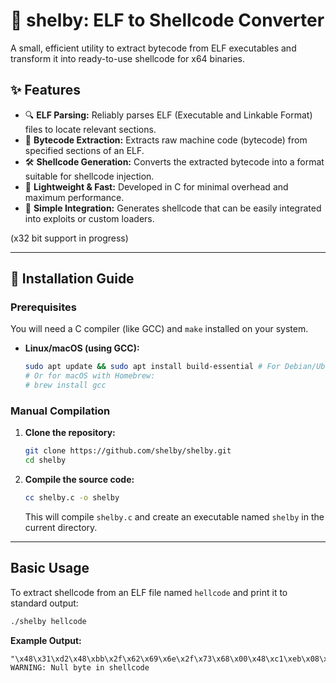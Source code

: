 # 🐚 shelby: ELF to Shellcode Converter
A small, efficient utility to extract bytecode from ELF executables and transform it into ready-to-use shellcode for x64 binaries.



## ✨ Features

*   🔍 **ELF Parsing:** Reliably parses ELF (Executable and Linkable Format) files to locate relevant sections.
*   🔄 **Bytecode Extraction:** Extracts raw machine code (bytecode) from specified sections of an ELF.
*   🛠️ **Shellcode Generation:** Converts the extracted bytecode into a format suitable for shellcode injection.
*   🚀 **Lightweight & Fast:** Developed in C for minimal overhead and maximum performance.
*   🧩 **Simple Integration:** Generates shellcode that can be easily integrated into exploits or custom loaders.

  (x32 bit support in progress)

---


## 🚀 Installation Guide

### Prerequisites

You will need a C compiler (like GCC) and `make` installed on your system.

*   **Linux/macOS (using GCC):**
    ```bash
    sudo apt update && sudo apt install build-essential # For Debian/Ubuntu
    # Or for macOS with Homebrew:
    # brew install gcc
    ```

### Manual Compilation

1.  **Clone the repository:**
    ```bash
    git clone https://github.com/shelby/shelby.git
    cd shelby
    ```

2.  **Compile the source code:**
    ```bash
    cc shelby.c -o shelby
    ```
    This will compile `shelby.c` and create an executable named `shelby` in the current directory.

---


## Basic Usage

To extract shellcode from an ELF file named `hellcode` and print it to standard output:

```bash
./shelby hellcode
```

**Example Output:**

```
"\x48\x31\xd2\x48\xbb\x2f\x62\x69\x6e\x2f\x73\x68\x00\x48\xc1\xeb\x08\x53\x48\x89\xe7\x50\x57\x48\x89\xe6\xb0\x3b\x0f\x05"
WARNING: Null byte in shellcode
```
